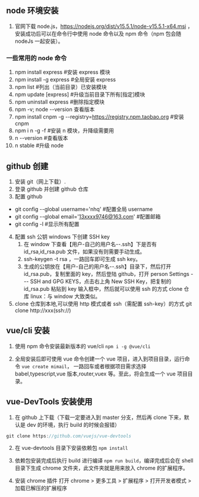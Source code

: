 ## node 环境安装

1. 官网下载 node.js，https://nodejs.org/dist/v15.5.1/node-v15.5.1-x64.msi ，安装成功后可以在命令行中使用 node 命令以及 npm 命令（npm 包会随 nodeJs 一起安装）。

### 一些常用的 node 命令

1. npm install express #安装 express 模块
2. npm install -g express #全局安装 express
3. npm list #列出（当前目录）已安装模块
4. npm update [express] #升级当前目录下所有[指定]模块
5. npm uninstall express #删除指定模块
6. npm -v; node --version 查看版本
7. npm install cnpm -g --registry=https://registry.npm.taobao.org #安装 cnpm
8. npm i n -g -f #安装 n 模块，升降级需要用
9. n --version #查看版本
10. n stable #升级 node

## github 创建

1. 安装 git（网上下载）.
2. 登录 github 并创建 github 仓库
3. 配置 github

- git config --global username='nhq' #配置全局 username
- git config --global email='13xxxx9746@163.com' #配置邮箱
- git config -l #显示所有配置

4. 配置 ssh 公钥
   windows 下创建 SSH key
   1. 在 window 下查看【用户-自己的用户名--.ssh】下是否有 id_rsa,id_rsa.pub 文件，如果没有则需要手动生成。
   2. ssh-keygen -t rsa ，一路回车即可生成 ssh key。
   3. 生成的公钥放在【用户-自己的用户名--.ssh】目录下，然后打开 id_rsa.pub，复制里面的 key，然后登陆 github，打开 person Settings --- SSH and GPG KEYS，点击右上角 New SSH Key，把复制的 id_rsa.pub 粘贴到 key 输入框中，然后就可以使用 ssh 的方式 clone 仓库
      linux：与 window 大致类似。
5. clone 仓库到本地,可以使用 http 模式或者 ssh（需配置 ssh-key）的方式
   git clone http://xxx(ssh://)

## vue/cli 安装

1. 使用 npm 命令安装最新版本的 vue/cli `npm i -g @vue/cli`

2. 全局安装后即可使用 vue 命令创建一个 vue 项目，进入到项目目录，运行命令
   `vue create mimail`， 一路回车或者根据项目需求选择 babel,typescript,vue 版本,router,vuex 等。至此，将会生成一个 vue 项目目录。

## vue-DevTools 安装使用

1. 在 github 上下载（下载一定要进入到 master 分支，然后再 clone 下来，默认是 dev 的环境，执行 build 的时候会报错）

```javascript
git clone https://github.com/vuejs/vue-devtools
```

2. 在 vue-devtools 目录下安装依赖包 `npm install`

3. 依赖包安装完成后执行 build 进行编译 `npm run build`，编译完成后会在 shell 目录下生成 chrome 文件夹，此文件夹就是用来放入 chrome 的扩展程序。
4. 安装 chrome 插件
   打开 chrome > 更多工具 > 扩展程序 > 打开开发者模式 > 加载已解压的扩展程序
